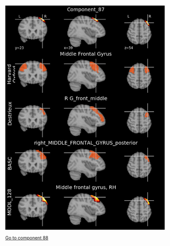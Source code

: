 


![87](preliminary/87.jpg "Component 87")

[Go to component 88](https://parietal-inria.github.io/MODL_atlas/1024/88 "Component 88")